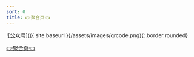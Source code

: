 ```yaml
---
sort: 0
title: 👉聚合页👈
---
```


![公众号]({{ site.baseurl }}/assets/images/qrcode.png){:.border.rounded}

[👉聚合页👈](https://wesleyone.github.io/)

